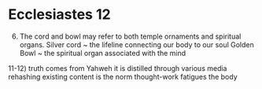 # Ecclesiastes 12


6) The cord and bowl may refer to both temple ornaments and spiritual organs.
Silver cord ~ the lifeline connecting our body to our soul
Golden Bowl ~ the spiritual organ associated with the mind


11-12) truth comes from Yahweh
  it is distilled through various media
  rehashing existing content is the norm
  thought-work fatigues the body

